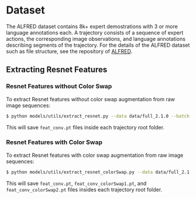 # Dataset

The ALFRED dataset contains 8k+ expert demostrations with 3 or more language annotations each.
A trajectory consists of a sequence of expert actions, the corresponding image observations, and language annotations describing segments of the trajectory.
For the details of the ALFRED dataset such as file structure, see the repository of <a href="https://github.com/askforalfred/alfred">ALFRED</a>.

## Extracting Resnet Features
### Resnet Features without Color Swap
To extract Resnet features without color swap augmentation from raw image sequences:
```bash
$ python models/utils/extract_resnet.py --data data/full_2.1.0 --batch 32 --gpu --visual_model resnet18 --filename feat_conv.pt
```
This will save `feat_conv.pt` files inside each trajectory root folder.

### Resnet Features with Color Swap
To extract Resnet features with color swap augmentation from raw image sequences:
```bash
$ python models/utils/extract_resnet_colorSwap.py --data data/full_2.1.0 --batch 32 --gpu --visual_model resnet18
```
This will save `feat_conv.pt`, `feat_conv_colorSwap1.pt`, and `feat_conv_colorSwap2.pt` files insides each trajectory root folder.
